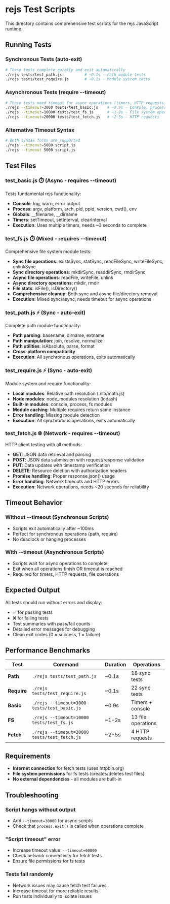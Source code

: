 # rejs Test Scripts

This directory contains comprehensive test scripts for the rejs JavaScript runtime.

## Running Tests

### Synchronous Tests (auto-exit)
```bash
# These tests complete quickly and exit automatically
./rejs tests/test_path.js          # ~0.1s - Path module tests
./rejs tests/test_require.js       # ~0.1s - Module system tests
```

### Asynchronous Tests (require --timeout)
```bash
# These tests need timeout for async operations (timers, HTTP requests)
./rejs --timeout=3000 tests/test_basic.js    # ~0.9s - Console, process, timers
./rejs --timeout=10000 tests/test_fs.js      # ~1-2s - File system operations  
./rejs --timeout=20000 tests/test_fetch.js   # ~2-5s - HTTP requests
```

### Alternative Timeout Syntax
```bash
# Both syntax forms are supported
./rejs --timeout=5000 script.js
./rejs --timeout 5000 script.js
```

## Test Files

### test_basic.js ⏱️ (Async - requires --timeout)
Tests fundamental rejs functionality:
- **Console**: log, warn, error output
- **Process**: argv, platform, arch, pid, ppid, version, cwd(), env
- **Globals**: __filename, __dirname
- **Timers**: setTimeout, setInterval, clearInterval
- **Execution**: Uses multiple timers, needs ~3 seconds to complete

### test_fs.js ⏱️ (Mixed - requires --timeout)
Comprehensive file system module tests:
- **Sync file operations**: existsSync, statSync, readFileSync, writeFileSync, unlinkSync
- **Sync directory operations**: mkdirSync, readdirSync, rmdirSync
- **Async file operations**: readFile, writeFile, unlink
- **Async directory operations**: mkdir, rmdir
- **File stats**: isFile(), isDirectory()
- **Comprehensive cleanup**: Both sync and async file/directory removal
- **Execution**: Mixed sync/async, needs timeout for async operations

### test_path.js ⚡ (Sync - auto-exit)
Complete path module functionality:
- **Path parsing**: basename, dirname, extname
- **Path manipulation**: join, resolve, normalize
- **Path utilities**: isAbsolute, parse, format
- **Cross-platform compatibility**
- **Execution**: All synchronous operations, exits automatically

### test_require.js ⚡ (Sync - auto-exit)
Module system and require functionality:
- **Local modules**: Relative path resolution (./lib/math.js)
- **Node modules**: node_modules resolution (lodash)
- **Built-in modules**: console, process, fs modules
- **Module caching**: Multiple requires return same instance
- **Error handling**: Missing module detection
- **Execution**: All synchronous operations, exits automatically

### test_fetch.js 🌐 (Network - requires --timeout)
HTTP client testing with all methods:
- **GET**: JSON data retrieval and parsing
- **POST**: JSON data submission with request/response validation
- **PUT**: Data updates with timestamp verification
- **DELETE**: Resource deletion with authorization headers
- **Promise handling**: Proper response.json() usage
- **Error handling**: Network timeouts and HTTP errors
- **Execution**: Network operations, needs ~20 seconds for reliability

## Timeout Behavior

### Without --timeout (Synchronous Scripts)
- Scripts exit automatically after ~100ms
- Perfect for synchronous operations (path, require)
- No deadlock or hanging processes

### With --timeout (Asynchronous Scripts)  
- Scripts wait for async operations to complete
- Exit when all operations finish OR timeout is reached
- Required for timers, HTTP requests, file operations

## Expected Output

All tests should run without errors and display:
- ✅ for passing tests
- ❌ for failing tests  
- Test summaries with pass/fail counts
- Detailed error messages for debugging
- Clean exit codes (0 = success, 1 = failure)

## Performance Benchmarks

| Test | Command | Duration | Operations |
|------|---------|----------|------------|
| **Path** | `./rejs tests/test_path.js` | ~0.1s | 18 sync tests |
| **Require** | `./rejs tests/test_require.js` | ~0.1s | 22 sync tests |
| **Basic** | `./rejs --timeout=3000 tests/test_basic.js` | ~0.9s | Timers + console |
| **FS** | `./rejs --timeout=10000 tests/test_fs.js` | ~1-2s | 13 file operations |
| **Fetch** | `./rejs --timeout=20000 tests/test_fetch.js` | ~2-5s | 4 HTTP requests |

## Requirements

- **Internet connection** for fetch tests (uses httpbin.org)
- **File system permissions** for fs tests (creates/deletes test files)
- **No external dependencies** - all modules are built-in

## Troubleshooting

### Script hangs without output
- Add `--timeout=30000` for async scripts
- Check that `process.exit()` is called when operations complete

### "Script timeout" error
- Increase timeout value: `--timeout=60000`
- Check network connectivity for fetch tests
- Ensure file permissions for fs tests

### Tests fail randomly
- Network issues may cause fetch test failures
- Increase timeout for more reliable results
- Run tests individually to isolate issues